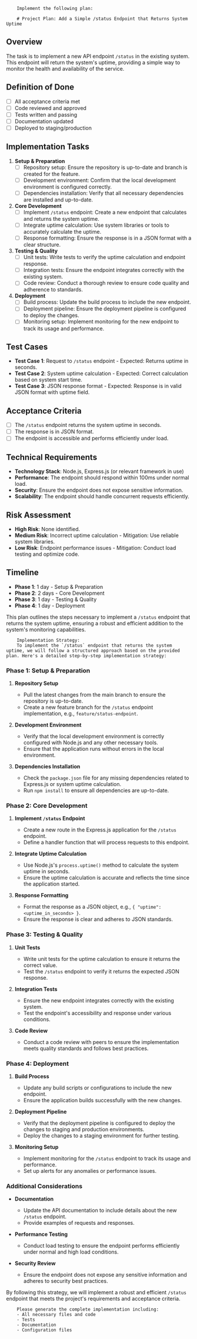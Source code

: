 
        Implement the following plan:
        
        # Project Plan: Add a Simple /status Endpoint that Returns System Uptime

## Overview
The task is to implement a new API endpoint `/status` in the existing system. This endpoint will return the system's uptime, providing a simple way to monitor the health and availability of the service.

## Definition of Done
- [ ] All acceptance criteria met
- [ ] Code reviewed and approved
- [ ] Tests written and passing
- [ ] Documentation updated
- [ ] Deployed to staging/production

## Implementation Tasks

1. **Setup & Preparation**
   - [ ] Repository setup: Ensure the repository is up-to-date and branch is created for the feature.
   - [ ] Development environment: Confirm that the local development environment is configured correctly.
   - [ ] Dependencies installation: Verify that all necessary dependencies are installed and up-to-date.

2. **Core Development**
   - [ ] Implement `/status` endpoint: Create a new endpoint that calculates and returns the system uptime.
   - [ ] Integrate uptime calculation: Use system libraries or tools to accurately calculate the uptime.
   - [ ] Response formatting: Ensure the response is in a JSON format with a clear structure.

3. **Testing & Quality**
   - [ ] Unit tests: Write tests to verify the uptime calculation and endpoint response.
   - [ ] Integration tests: Ensure the endpoint integrates correctly with the existing system.
   - [ ] Code review: Conduct a thorough review to ensure code quality and adherence to standards.

4. **Deployment**
   - [ ] Build process: Update the build process to include the new endpoint.
   - [ ] Deployment pipeline: Ensure the deployment pipeline is configured to deploy the changes.
   - [ ] Monitoring setup: Implement monitoring for the new endpoint to track its usage and performance.

## Test Cases
- **Test Case 1**: Request to `/status` endpoint - Expected: Returns uptime in seconds.
- **Test Case 2**: System uptime calculation - Expected: Correct calculation based on system start time.
- **Test Case 3**: JSON response format - Expected: Response is in valid JSON format with uptime field.

## Acceptance Criteria
- [ ] The `/status` endpoint returns the system uptime in seconds.
- [ ] The response is in JSON format.
- [ ] The endpoint is accessible and performs efficiently under load.

## Technical Requirements
- **Technology Stack**: Node.js, Express.js (or relevant framework in use)
- **Performance**: The endpoint should respond within 100ms under normal load.
- **Security**: Ensure the endpoint does not expose sensitive information.
- **Scalability**: The endpoint should handle concurrent requests efficiently.

## Risk Assessment
- **High Risk**: None identified.
- **Medium Risk**: Incorrect uptime calculation - Mitigation: Use reliable system libraries.
- **Low Risk**: Endpoint performance issues - Mitigation: Conduct load testing and optimize code.

## Timeline
- **Phase 1**: 1 day - Setup & Preparation
- **Phase 2**: 2 days - Core Development
- **Phase 3**: 1 day - Testing & Quality
- **Phase 4**: 1 day - Deployment

This plan outlines the steps necessary to implement a `/status` endpoint that returns the system uptime, ensuring a robust and efficient addition to the system's monitoring capabilities.
        
        Implementation Strategy:
        To implement the `/status` endpoint that returns the system uptime, we will follow a structured approach based on the provided plan. Here's a detailed step-by-step implementation strategy:

### Phase 1: Setup & Preparation

1. **Repository Setup**
   - Pull the latest changes from the main branch to ensure the repository is up-to-date.
   - Create a new feature branch for the `/status` endpoint implementation, e.g., `feature/status-endpoint`.

2. **Development Environment**
   - Verify that the local development environment is correctly configured with Node.js and any other necessary tools.
   - Ensure that the application runs without errors in the local environment.

3. **Dependencies Installation**
   - Check the `package.json` file for any missing dependencies related to Express.js or system uptime calculation.
   - Run `npm install` to ensure all dependencies are up-to-date.

### Phase 2: Core Development

1. **Implement `/status` Endpoint**
   - Create a new route in the Express.js application for the `/status` endpoint.
   - Define a handler function that will process requests to this endpoint.

2. **Integrate Uptime Calculation**
   - Use Node.js's `process.uptime()` method to calculate the system uptime in seconds.
   - Ensure the uptime calculation is accurate and reflects the time since the application started.

3. **Response Formatting**
   - Format the response as a JSON object, e.g., `{ "uptime": <uptime_in_seconds> }`.
   - Ensure the response is clear and adheres to JSON standards.

### Phase 3: Testing & Quality

1. **Unit Tests**
   - Write unit tests for the uptime calculation to ensure it returns the correct value.
   - Test the `/status` endpoint to verify it returns the expected JSON response.

2. **Integration Tests**
   - Ensure the new endpoint integrates correctly with the existing system.
   - Test the endpoint's accessibility and response under various conditions.

3. **Code Review**
   - Conduct a code review with peers to ensure the implementation meets quality standards and follows best practices.

### Phase 4: Deployment

1. **Build Process**
   - Update any build scripts or configurations to include the new endpoint.
   - Ensure the application builds successfully with the new changes.

2. **Deployment Pipeline**
   - Verify that the deployment pipeline is configured to deploy the changes to staging and production environments.
   - Deploy the changes to a staging environment for further testing.

3. **Monitoring Setup**
   - Implement monitoring for the `/status` endpoint to track its usage and performance.
   - Set up alerts for any anomalies or performance issues.

### Additional Considerations

- **Documentation**
  - Update the API documentation to include details about the new `/status` endpoint.
  - Provide examples of requests and responses.

- **Performance Testing**
  - Conduct load testing to ensure the endpoint performs efficiently under normal and high load conditions.

- **Security Review**
  - Ensure the endpoint does not expose any sensitive information and adheres to security best practices.

By following this strategy, we will implement a robust and efficient `/status` endpoint that meets the project's requirements and acceptance criteria.
        
        Please generate the complete implementation including:
        - All necessary files and code
        - Tests
        - Documentation
        - Configuration files
        